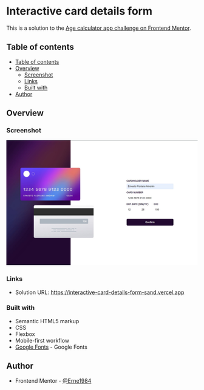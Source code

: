 # Interactive card details form

This is a solution to the [Age calculator app challenge on Frontend Mentor](https://www.frontendmentor.io/challenges/interactive-card-details-form-XpS8cKZDWw/hub?share=true). 

## Table of contents

  - [Table of contents](#table-of-contents)
  - [Overview](#overview)
    - [Screenshot](#screenshot)
    - [Links](#links)
    - [Built with](#built-with)
  - [Author](#author)

## Overview

### Screenshot

![](screenshot.png)

### Links

- Solution URL: https://interactive-card-details-form-sand.vercel.app

### Built with

- Semantic HTML5 markup
- CSS 
- Flexbox
- Mobile-first workflow
- [Google Fonts](https://fonts.google.com) - Google Fonts


## Author

- Frontend Mentor - [@Erne1984]([https://www.frontendmentor.io/profile/Erne1984)